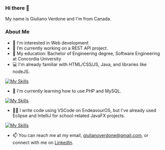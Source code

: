 ### Hi there 👋

My name is Giuliano Verdone and I'm from Canada.

### About Me

- 👀 I'm interested in Web development 
- 🔭 I’m currently working on a REST API project.
- 💬 My education: Bachelor of Engineering degree, Software Engineering at Concordia University
- 💻 I'm already familiar with HTML/CSS/JS, Java, and libraries like nodeJS.

[![My Skills](https://skills.thijs.gg/icons?i=html,css,js,java,nodejs)](https://skills.thijs.gg)

- 🌱 I'm currently learning how to use PHP and MySQL.

[![My Skills](https://skills.thijs.gg/icons?i=php,mysql)](https://skills.thijs.gg)

- 👨‍💻 I write code using VSCode on EndeavourOS, but I've already used Eclipse and IntelliJ for school-related JavaFX projects. 

[![My Skills](https://skills.thijs.gg/icons?i=vscode,linux,eclipse,idea)](https://skills.thijs.gg)

- 📫 You can reach me at my email, giulianoverdone@gmail.com, or connect with me on [LinkedIn](https://www.linkedin.com/in/giuliano-verdone-33186921b/).

